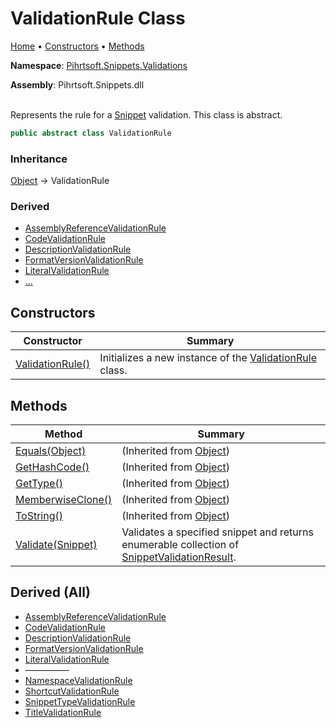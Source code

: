 # ValidationRule Class

[Home](../../../../README.md) &#x2022; [Constructors](#constructors) &#x2022; [Methods](#methods)

**Namespace**: [Pihrtsoft.Snippets.Validations](../README.md)

**Assembly**: Pihrtsoft\.Snippets\.dll

\
Represents the rule for a [Snippet](../../Snippet/README.md) validation\. This class is abstract\.

```csharp
public abstract class ValidationRule
```

### Inheritance

[Object](https://docs.microsoft.com/en-us/dotnet/api/system.object) &#x2192; ValidationRule

### Derived

* [AssemblyReferenceValidationRule](../AssemblyReferenceValidationRule/README.md)
* [CodeValidationRule](../CodeValidationRule/README.md)
* [DescriptionValidationRule](../DescriptionValidationRule/README.md)
* [FormatVersionValidationRule](../FormatVersionValidationRule/README.md)
* [LiteralValidationRule](../LiteralValidationRule/README.md)
* [...](#derived-all "See all derived types")

## Constructors

| Constructor | Summary |
| ----------- | ------- |
| [ValidationRule()](-ctor/README.md) | Initializes a new instance of the [ValidationRule](./README.md) class\. |

## Methods

| Method | Summary |
| ------ | ------- |
| [Equals(Object)](https://docs.microsoft.com/en-us/dotnet/api/system.object.equals) |  \(Inherited from [Object](https://docs.microsoft.com/en-us/dotnet/api/system.object)\) |
| [GetHashCode()](https://docs.microsoft.com/en-us/dotnet/api/system.object.gethashcode) |  \(Inherited from [Object](https://docs.microsoft.com/en-us/dotnet/api/system.object)\) |
| [GetType()](https://docs.microsoft.com/en-us/dotnet/api/system.object.gettype) |  \(Inherited from [Object](https://docs.microsoft.com/en-us/dotnet/api/system.object)\) |
| [MemberwiseClone()](https://docs.microsoft.com/en-us/dotnet/api/system.object.memberwiseclone) |  \(Inherited from [Object](https://docs.microsoft.com/en-us/dotnet/api/system.object)\) |
| [ToString()](https://docs.microsoft.com/en-us/dotnet/api/system.object.tostring) |  \(Inherited from [Object](https://docs.microsoft.com/en-us/dotnet/api/system.object)\) |
| [Validate(Snippet)](Validate/README.md) | Validates a specified snippet and returns enumerable collection of [SnippetValidationResult](../SnippetValidationResult/README.md)\. |

## Derived \(All\)

* [AssemblyReferenceValidationRule](../AssemblyReferenceValidationRule/README.md)
* [CodeValidationRule](../CodeValidationRule/README.md)
* [DescriptionValidationRule](../DescriptionValidationRule/README.md)
* [FormatVersionValidationRule](../FormatVersionValidationRule/README.md)
* [LiteralValidationRule](../LiteralValidationRule/README.md)
* &mdash;&mdash;&mdash;&mdash;&mdash;
* [NamespaceValidationRule](../NamespaceValidationRule/README.md)
* [ShortcutValidationRule](../ShortcutValidationRule/README.md)
* [SnippetTypeValidationRule](../SnippetTypeValidationRule/README.md)
* [TitleValidationRule](../TitleValidationRule/README.md)
